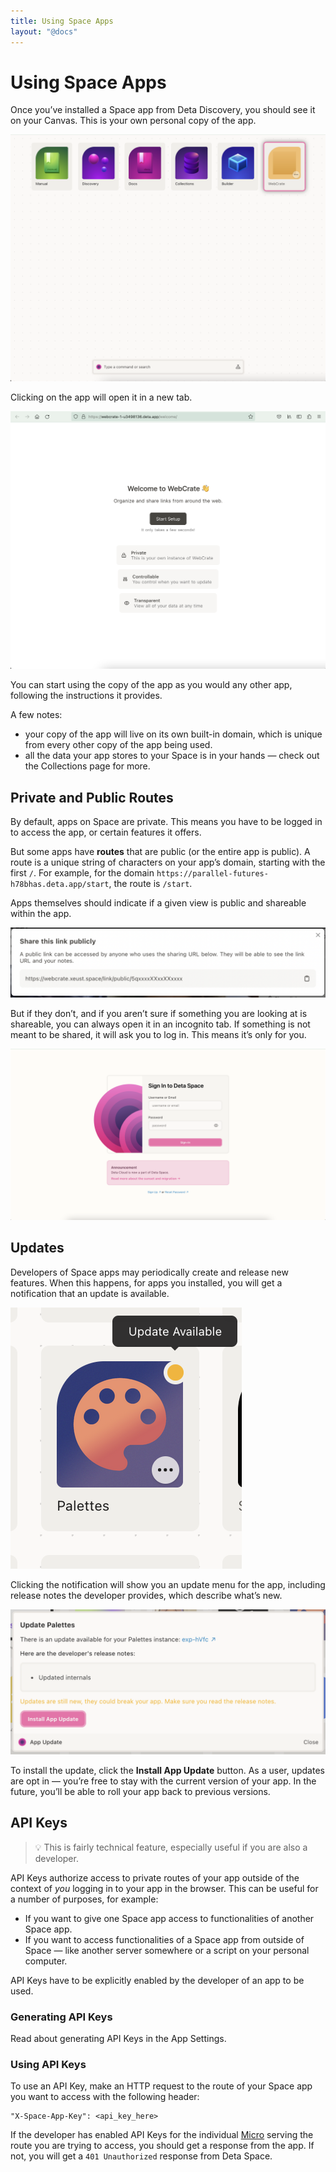 ```yaml
---
title: Using Space Apps
layout: "@docs"
---
```


# Using Space Apps

Once you’ve installed a Space app from Deta Discovery, you should see it on your Canvas. This is your own personal copy of the app.

![using-apps-1](/public/docs-assets/use/using-apps-1.png)

Clicking on the app will open it in a new tab.

![using-apps-2](/public/docs-assets/use/using-apps-2.png)

You can start using the copy of the app as you would any other app, following the instructions it provides. 

A few notes:

- your copy of the app will live on its own built-in domain, which is unique from every other copy of the app being used.
- all the data your app stores to your Space is in your hands — check out the Collections page for more.

## Private and Public Routes

By default, apps on Space are private. This means you have to be logged in to access the app, or certain features it offers. 

But some apps have **routes** that are public (or the entire app is public). A route is a unique string of characters on your app’s domain, starting with the first `/`. For example, for the domain `https://parallel-futures-h78bhas.deta.app/start`, the route is `/start`.

Apps themselves should indicate if a given view is public and shareable within the app.

![using-apps-3](/public/docs-assets/use/using-apps-3.png)

But if they don’t, and if you aren’t sure if something you are looking at is shareable, you can always open it in an incognito tab. If something is not meant to be shared, it will ask you to log in. This means it’s only for you.

![using-apps-4](/public/docs-assets/use/using-apps-4.png)

## Updates

Developers of Space apps may periodically create and release new features. When this happens, for apps you installed, you will get a notification that an update is available.

![using-apps-5](/public/docs-assets/use/using-apps-5.png)

Clicking the notification will show you an update menu for the app, including release notes the developer provides, which describe what’s new. 

![using-apps-6](/public/docs-assets/use/using-apps-6.png)

To install the update, click the **Install App Update** button. As a user, updates are opt in — you’re free to stay with the current version of your app. In the future, you’ll be able to roll your app back to previous versions.

## API Keys


> 💡 This is fairly technical feature, especially useful if you are also a developer.

API Keys authorize access to private routes of your app outside of the context of *you* logging in to your app in the browser. This can be useful for a number of purposes, for example:

- If you want to give one Space app access to functionalities of another Space app.
- If you want to access functionalities of a Space app from outside of Space — like another server somewhere or a script on your personal computer.

API Keys have to be explicitly enabled by the developer of an app to be used.

### Generating API Keys

Read about generating API Keys in the App Settings.

### Using API Keys

To use an API Key, make an HTTP request to the route of your Space app you want to access with the following header:

```
"X-Space-App-Key": <api_key_here>
```

If the developer has enabled API Keys for the individual [Micro](/docs/en/build/fundamentals/the-space-runtime/micros) serving the route you are trying to access, you should get a response from the app. If not, you will get a `401 Unauthorized` response from Deta Space.